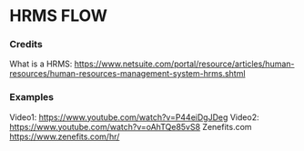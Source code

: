 # HRMS FLOW

### Credits
What is a HRMS: https://www.netsuite.com/portal/resource/articles/human-resources/human-resources-management-system-hrms.shtml


### Examples
Video1: https://www.youtube.com/watch?v=P44eiDgJDeg
Video2: https://www.youtube.com/watch?v=oAhTQe85vS8
Zenefits.com https://www.zenefits.com/hr/
